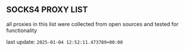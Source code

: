 ## SOCKS4 PROXY LIST

all proxies in this list were collected from open sources and tested for functionality

last update: `2025-01-04 12:52:11.473789+00:00`